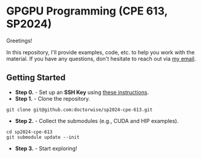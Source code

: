 # GPGPU Programming (CPE 613, SP2024)

Greetings!

In this repository, I'll provide examples, code, etc. to help you work with the
material. If you have any questions, don't hesitate to reach out via
[my email](mailto:Michael.Wise@uah.edu?subject=sp2024-cpe-613).

## Getting Started

- **Step 0.** - Set up an **SSH Key** using 
[these instructions](https://docs.github.com/en/authentication/connecting-to-github-with-ssh/adding-a-new-ssh-key-to-your-github-account).
- **Step 1.** - Clone the repository.
```
git clone git@github.com:doctorwise/sp2024-cpe-613.git
```
- **Step 2.** - Collect the submodules (e.g., CUDA and HIP examples).
```
cd sp2024-cpe-613
git submodule update --init
```
- **Step 3.** - Start exploring!
